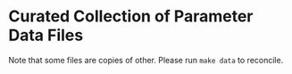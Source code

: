# Curated Collection of Parameter Data Files

Note that some files are copies of other. Please run `make data` to reconcile.
